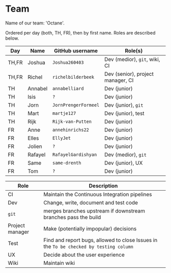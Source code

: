 # Team

Name of our team: 'Octane'.

Ordered per day (both, TH, FR), then by first name. Roles are described below.

Day|Name|GitHub username|Role(s)
---|---|---|---
TH,FR|Joshua|`Joshua260403`|Dev (medior), `git`, wiki, CI
TH,FR|Richel|`richelbilderbeek`|Dev (senior), project manager, CI
TH|Annabel|`annabelliard`|Dev (junior)
TH|Isis|`?`|Dev (junior)
TH|Jorn|`JornPrengerFormeel`|Dev (junior), `git`
TH|Mart|`martje127`|Dev (junior), test
TH|Rijk|`Rijk-van-Putten`|Dev (junior)
FR|Anne|`annehinrichs22`|Dev (junior)
FR|Elles|`EllyJet`|Dev (junior)
FR|Jolien|`?`|Dev (junior)
FR|Rafayel|`RafayelGardishyan`|Dev (medior), `git`
FR|Same|`same-drenth`|Dev (junior), UX
FR|Tom|`?`|Dev (junior)

Role|Description
---|---
CI|Maintain the Continuous Integration pipelines 
Dev|Change, write, document and test code
`git`|merges branches upstream if downstream branches pass the build
Project manager|Make (potentially impopular) decisions
Test|Find and report bugs, allowed to close Issues in the `To be checked by testing column`
UX|Decide about the user experience
Wiki|Maintain wiki
